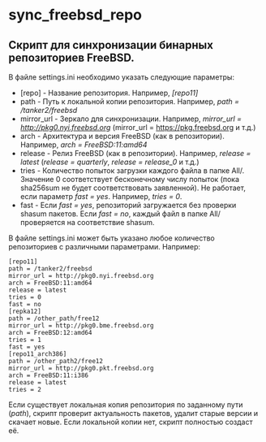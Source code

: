 # sync_freebsd_repo
## Скрипт для синхронизации бинарных репозиториев FreeBSD.

В файле settings.ini необходимо указать следующие параметры:
- [repo] - Название репозитория. Например, *[repo11]*
- path - Путь к локальной копии репозитория. Например, *path = /tanker2/freebsd*
- mirror_url - Зеркало для синхронизации. Например, *mirror_url = http://pkg0.nyi.freebsd.org* (mirror_url = https://pkg.freebsd.org и т.д.)
- arch - Архитектура и версия FreeBSD (как в репозитории). Например, *arch = FreeBSD:11:amd64*
- release - Релиз FreeBSD (как в репозитории). Например, *release = latest* (*release = quarterly*, *release = release_0* и т.д.)
- tries - Количество попыток загрузки каждого файла в папке All/. Значение 0 соответствует бесконечному числу попыток (пока sha256sum не будет соответствовать заявленной). Не работает, если параметр *fast = yes*. Например, *tries = 0*.
- fast - Если *fast = yes*, репозиторий загружается без проверки shasum пакетов. Если *fast = no*, каждый файл в папке All/ проверяется на соответствие shasum. 

В файле settings.ini может быть указано любое количество репозиториев с различными параметрами. Например:

```
[repo11]
path = /tanker2/freebsd
mirror_url = http://pkg0.nyi.freebsd.org
arch = FreeBSD:11:amd64
release = latest
tries = 0
fast = no
[repka12]
path = /other_path/free12
mirror_url = http://pkg0.bme.freebsd.org
arch = FreeBSD:12:amd64
tries = 1
fast = yes
[repo11_arch386]
path = /other_path2/free12
mirror_url = http://pkg0.pkt.freebsd.org
arch = FreeBSD:11:i386
release = latest
tries = 2
```

Если существует локальная копия репозитория по заданному пути (*path*), скрипт проверит актуальность пакетов, удалит старые версии и скачает новые. 
Если локальной копии нет, скрипт полностью создаст её.

